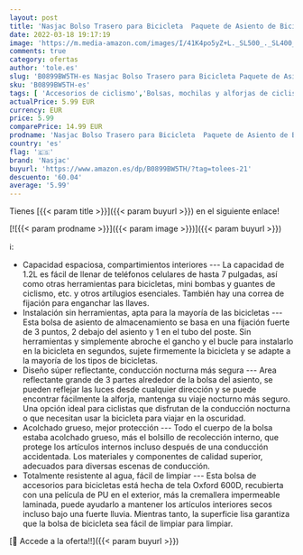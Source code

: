 ```yaml
---
layout: post
title: 'Nasjac Bolso Trasero para Bicicleta  Paquete de Asiento de Bicicleta MTB de montaña Reflectante Resistente al Agua Multifuncional al Aire Libre Maletero de Bicicleta al Aire Libre  Negro '
date: 2022-03-18 19:17:19
image: 'https://m.media-amazon.com/images/I/41K4po5yZ+L._SL500_._SL400_.jpg'
comments: true
category: ofertas
author: 'tole.es'
slug: 'B0899BW5TH-es Nasjac Bolso Trasero para Bicicleta Paquete de Asiento de...'
sku: 'B0899BW5TH-es'
tags: [ 'Accesorios de ciclismo','Bolsas, mochilas y alforjas de ciclismo','Ciclismo','Deportes y aire libre','Portaequipajes y alforjas de ciclismo','Ropa y equipo para deportes','bicicleta','nasjac', ]
actualPrice: 5.99 EUR
currency: EUR
price: 5.99
comparePrice: 14.99 EUR
prodname: 'Nasjac Bolso Trasero para Bicicleta  Paquete de Asiento de Bicicleta MTB de montaña Reflectante Resistente al Agua Multifuncional al Aire Libre Maletero de Bicicleta al Aire Libre  Negro '
country: 'es'
flag: '🇪🇸'
brand: 'Nasjac'
buyurl: 'https://www.amazon.es/dp/B0899BW5TH/?tag=tolees-21'
descuento: '60.04'
average: '5.99'
---
```


Tienes [{{< param title >}}]({{< param buyurl >}}) en el siguiente enlace!

[![{{< param prodname >}}]({{< param image >}})]({{< param buyurl >}})

ℹ️:

- Capacidad espaciosa, compartimientos interiores --- La capacidad de 1.2L es fácil de llenar de teléfonos celulares de hasta 7 pulgadas, así como otras herramientas para bicicletas, mini bombas y guantes de ciclismo, etc. y otros artilugios esenciales. También hay una correa de fijación para enganchar las llaves.
- Instalación sin herramientas, apta para la mayoría de las bicicletas --- Esta bolsa de asiento de almacenamiento se basa en una fijación fuerte de 3 puntos, 2 debajo del asiento y 1 en el tubo del poste. Sin herramientas y simplemente abroche el gancho y el bucle para instalarlo en la bicicleta en segundos, sujete firmemente la bicicleta y se adapte a la mayoría de los tipos de bicicletas.
- Diseño súper reflectante, conducción nocturna más segura --- Area reflectante grande de 3 partes alrededor de la bolsa del asiento, se pueden reflejar las luces desde cualquier dirección y se puede encontrar fácilmente la alforja, mantenga su viaje nocturno más seguro. Una opción ideal para ciclistas que disfrutan de la conducción nocturna o que necesitan usar la bicicleta para viajar en la oscuridad.
- Acolchado grueso, mejor protección --- Todo el cuerpo de la bolsa estaba acolchado grueso, más el bolsillo de recolección interno, que protege los artículos internos incluso después de una conducción accidentada. Los materiales y componentes de calidad superior, adecuados para diversas escenas de conducción.
- Totalmente resistente al agua, fácil de limpiar --- Esta bolsa de accesorios para bicicletas está hecha de tela Oxford 600D, recubierta con una película de PU en el exterior, más la cremallera impermeable laminada, puede ayudarlo a mantener los artículos interiores secos incluso bajo una fuerte lluvia. Mientras tanto, la superficie lisa garantiza que la bolsa de bicicleta sea fácil de limpiar para limpiar.

[🛒 Accede a la oferta!!]({{< param buyurl >}})
